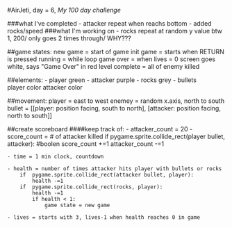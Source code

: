 #AirJeti, day = 6, *My 100 day challenge* 

###what I've completed
	-	attacker repeat when reachs bottom
	-  added rocks/speed
###what I'm working on
	-  rocks repeat at random y value btw 1, 200/ only goes 2 times through/ WHY???

##game states:
	new game = start of game
		init game = starts when RETURN is pressed 
	running = while loop
	game over = when lives = 0
		screen goes white, says "Game Over" in red
	level complete = all of enemy killed

##elements:
	- player
		green 
	- attacker
		purple
	- rocks
		grey
	- bullets	
		player color
		attacker color 

##movement:
	player = east to west
	enemey = random x.axis, north to south
	bullet = [[player: position facing, south to north], 
				[attacker: position facing, north to south]]

##create scoreboard
####keep track of:
	- attacker_count = 20
	- score_count = # of attacker killed 
		if	pygame.sprite.collide_rect(player bullet, attacker): #boolen
			score_count +=1	
			attacker_count -=1

	- time = 1 min clock, countdown

	- health = number of times attacker hits player with bullets or rocks
		if	pygame.sprite.collide_rect(attacker bullet, player):
			health -=1
		if	pygame.sprite.collide_rect(rocks, player):
			health -=1
			if health < 1:
				game state = new game
		
	- lives = starts with 3, lives-1 when health reaches 0 in game
	


